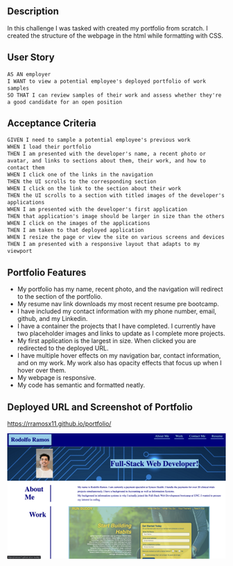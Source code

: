 ## Description

In this challenge I was tasked with created my portfolio from scratch. I created the structure of the webpage in the html while formatting with CSS.

## User Story

```
AS AN employer
I WANT to view a potential employee's deployed portfolio of work samples
SO THAT I can review samples of their work and assess whether they're a good candidate for an open position
```

## Acceptance Criteria

```
GIVEN I need to sample a potential employee's previous work
WHEN I load their portfolio
THEN I am presented with the developer's name, a recent photo or avatar, and links to sections about them, their work, and how to contact them
WHEN I click one of the links in the navigation
THEN the UI scrolls to the corresponding section
WHEN I click on the link to the section about their work
THEN the UI scrolls to a section with titled images of the developer's applications
WHEN I am presented with the developer's first application
THEN that application's image should be larger in size than the others
WHEN I click on the images of the applications
THEN I am taken to that deployed application
WHEN I resize the page or view the site on various screens and devices
THEN I am presented with a responsive layout that adapts to my viewport
```

## Portfolio Features

- My portfolio has my name, recent photo, and the navigation will redirect to the section of the portfolio.
- My resume nav link downloads my most recent resume pre bootcamp.
- I have included my contact information with my phone number, email, github, and my Linkedin.
- I have a container the projects that I have completed. I currently have two placeholder images and links to update as I complete more projects.
- My first application is the largest in size. When clicked you are redirected to the deployed URL.
- I have multiple hover effects on my navigation bar, contact information, and on my work. My work also has opacity effects that focus up when I hover over them.
- My webpage is responsive.
- My code has semantic and formatted neatly.

## Deployed URL and Screenshot of Portfolio

https://rramosx11.github.io/portfolio/

![Screenshot](https://github.com/rramosx11/portfolio/blob/main/assets/images/portfolio%20screenshot.png)

